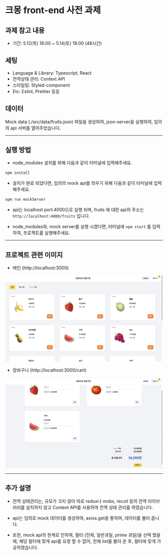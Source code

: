 # 크몽 front-end 사전 과제

## 과제 참고 내용
- 기간: 5.12(목) 18:00 ~ 5.14(토) 18:00 (48시간)

## 세팅

- Language & Library: Typescript, React
- 전역상태 관리: Context API
- 스타일링: Styled-component
- Etc: Eslint, Prettier 등등

## 데이터
Mock data (./src/data/fruits.json) 파일을 생성하여, json-server을 실행하여, 임의의 api 서버를 열어주었습니다.

---

## 실행 방법

- node_modules 설치를 위해 다음과 같이 터미널에 입력해주세요.
```js
npm install
```

- 설치가 완료 되었다면, 임의의 mock api를 띄우기 위해 다음과 같이 터미널에 입력해주세요.

```js
npm run mockServer
```

- api는 localhost port:4000으로 실행 되며, fruits 에 대한 api의 주소는 `http://localhost:4000/fruits` 입니다.

- node_modules와, mock server를 실행 시켰다면, 터미널에 `npm start` 를 입력하여, 프로젝트를 실행해주세요.

---

## 프로젝트 관련 이미지

- 메인 (http://localhost:3000)

![image](./public/static//home.png)

- 장바구니 (http://localhost:3000/cart)

![image](./public/static//cart.png)

---

## 추가 설명

- 전역 상태관리는, 규모가 크지 않아 따로 redux나 mobx, recoil 등의 전역 라이브러리를 설치하지 않고 Context API를 사용하여 전역 상태 관리를 하였습니다.

- api는 임의로 mock 데이터를 생성하여, axios.get을 통하여, 데이터를 불러 옵니다.

- 또한, mock api의 한계로 인하여, 필터 (전체, 일반과일, prime 과일)을 선택 했을 때, 해당 필터에 맞게 api를 요청 할 수 없어, 전체 list를 불러 온 후, 필터에 맞게 가공하였습니다.
